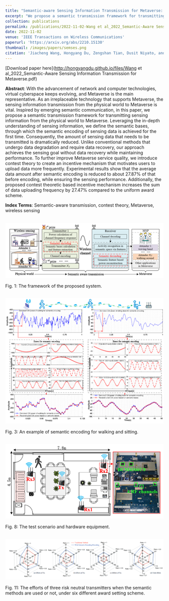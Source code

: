 ```yaml
---
title: "Semantic-aware Sensing Information Transmission for Metaverse: A Contest Theoretic Approach"
excerpt: "We propose a semantic transmission framework for transmitting sensing information from the physical world to Metaverse. Leveraging the in-depth understanding of sensing information, we define the semantic bases, through which the semantic encoding of sensing data is achieved for the first time. To further improve Metaverse service quality, we introduce contest theory to create an incentive mechanism that motivates users to upload data more frequently"
collection: publications
permalink: /publications/2022-11-02-Wang et al_2022_Semantic-Aware Sensing Information Transmission for Metaverse.md
date: 2022-11-02
venue: 'IEEE Transactions on Wireless Communications'
paperurl: 'https://arxiv.org/abs/2210.15130'
thumbnail: /images/papers/semses.png
citation: 'Jiacheng Wang, Hongyang Du, Zengshan Tian, Dusit Niyato, and Jiawen Kang. "Semantic-aware sensing information transmission for metaverse: A contest theoretic approach." IEEE Transactions on Wireless Communications, arXiv preprint arXiv:2211.12783 (2022).'
---
```


[Download paper here](http://hongyangdu.github.io/files/Wang et al_2022_Semantic-Aware Sensing Information Transmission for Metaverse.pdf)

**Abstract**: With the advancement of network and computer technologies, virtual cyberspace keeps evolving, and Metaverse is the main representative. As an irreplaceable technology that supports Metaverse, the sensing information transmission from the physical world to Metaverse is vital. Inspired by emerging semantic communication, in this paper, we propose a semantic transmission framework for transmitting sensing information from the physical world to Metaverse. Leveraging the in-depth understanding of sensing information, we define the semantic bases, through which the semantic encoding of sensing data is achieved for the first time. Consequently, the amount of sensing data that needs to be transmitted is dramatically reduced. Unlike conventional methods that undergo data degradation and require data recovery, our approach achieves the sensing goal without data recovery while maintaining performance. To further improve Metaverse service quality, we introduce contest theory to create an incentive mechanism that motivates users to upload data more frequently. Experimental results show that the average data amount after semantic encoding is reduced to about 27.87% of that before encoding, while ensuring the sensing performance. Additionally, the proposed contest theoretic based incentive mechanism increases the sum of data uploading frequency by 27.47% compared to the uniform award scheme.

**Index Terms**: Semantic-aware transmission, contest theory, Metaverse, wireless sensing

<br/><img src='/images/papers/sesmodel.png' width = "700">

Fig. 1: The framework of the proposed system.

<br/><img src='/images/papers/semses.png' width = "700">

Fig. 3: An example of semantic encoding for walking and sitting.

<br/><img src='/images/papers/sestest.png' width = "700">

Fig. 8: The test scenario and hardware equipment.

<br/><img src='/images/papers/sescon.png' width = "700">

Fig. 11: The efforts of three risk neutral transmitters when the semantic methods are used or not, under six different award setting scheme.